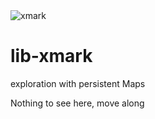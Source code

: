

<img alt="xmark" src="https://raw.githubusercontent.com/rrbit-org/lib-xmark/master/project/media/xmark.svg">

# lib-xmark
exploration with persistent Maps

Nothing to see here, move along
